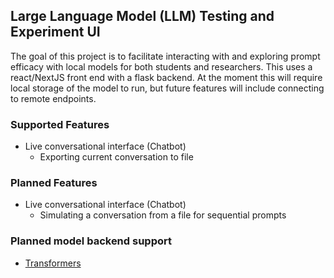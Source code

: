 ## Large Language Model (LLM) Testing and Experiment UI

The goal of this project is to facilitate interacting with and exploring prompt efficacy with local models for both students and researchers. This uses a react/NextJS front end with a flask backend.
At the moment this will require local storage of the model to run, but future features will include connecting to remote endpoints. 

### Supported Features
* Live conversational interface (Chatbot)
  * Exporting current conversation to file
### Planned Features
* Live conversational interface (Chatbot) 
  * Simulating a conversation from a file for sequential prompts

### Planned model backend support
* [Transformers](https://github.com/huggingface/transformers)
